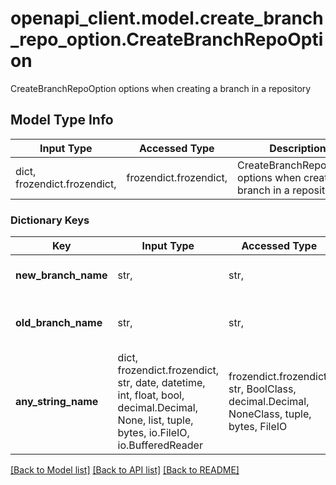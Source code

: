 # openapi_client.model.create_branch_repo_option.CreateBranchRepoOption

CreateBranchRepoOption options when creating a branch in a repository

## Model Type Info
Input Type | Accessed Type | Description | Notes
------------ | ------------- | ------------- | -------------
dict, frozendict.frozendict,  | frozendict.frozendict,  | CreateBranchRepoOption options when creating a branch in a repository | 

### Dictionary Keys
Key | Input Type | Accessed Type | Description | Notes
------------ | ------------- | ------------- | ------------- | -------------
**new_branch_name** | str,  | str,  | Name of the branch to create | 
**old_branch_name** | str,  | str,  | Name of the old branch to create from | [optional] 
**any_string_name** | dict, frozendict.frozendict, str, date, datetime, int, float, bool, decimal.Decimal, None, list, tuple, bytes, io.FileIO, io.BufferedReader | frozendict.frozendict, str, BoolClass, decimal.Decimal, NoneClass, tuple, bytes, FileIO | any string name can be used but the value must be the correct type | [optional]

[[Back to Model list]](../../README.md#documentation-for-models) [[Back to API list]](../../README.md#documentation-for-api-endpoints) [[Back to README]](../../README.md)


